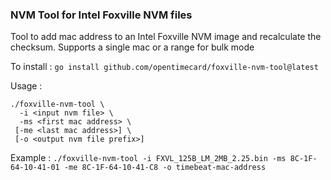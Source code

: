 ### NVM Tool for Intel Foxville NVM files

Tool to add mac address to an Intel Foxville NVM image and recalculate the checksum. Supports a single mac or a range for bulk mode

To install :
`go install github.com/opentimecard/foxville-nvm-tool@latest`

Usage :

```
./foxville-nvm-tool \
  -i <input nvm file> \
  -ms <first mac address> \
 [-me <last mac address>] \
 [-o <output nvm file prefix>]
```
 
Example :
`./foxville-nvm-tool -i FXVL_125B_LM_2MB_2.25.bin -ms 8C-1F-64-10-41-01 -me 8C-1F-64-10-41-C8 -o timebeat-mac-address`

